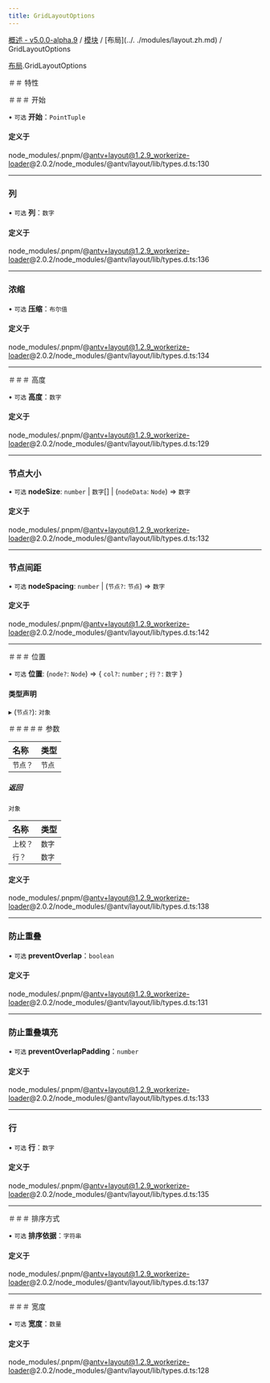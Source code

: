 ```yaml
---
title: GridLayoutOptions
---
```


[概述 - v5.0.0-alpha.9](../../README.zh.md) / [模块](../../modules.zh.md) / [布局](../. ./modules/layout.zh.md) / GridLayoutOptions 

 [布局](../../modules/layout.zh.md).GridLayoutOptions 

 ＃＃ 特性 

 ＃＃＃ 开始 

 • `可选` **开始**：`PointTuple` 

 #### 定义于 

 node_modules/.pnpm/@antv+layout@1.2.9_workerize-loader@2.0.2/node_modules/@antv/layout/lib/types.d.ts:130 

 ___ 

 ### 列 

 • `可选` **列**：`数字` 

 #### 定义于 

 node_modules/.pnpm/@antv+layout@1.2.9_workerize-loader@2.0.2/node_modules/@antv/layout/lib/types.d.ts:136 

 ___ 

 ### 浓缩 

 • `可选` **压缩**：`布尔值` 

 #### 定义于 

 node_modules/.pnpm/@antv+layout@1.2.9_workerize-loader@2.0.2/node_modules/@antv/layout/lib/types.d.ts:134 

 ___ 

 ＃＃＃ 高度 

 • `可选` **高度**：`数字` 

 #### 定义于 

 node_modules/.pnpm/@antv+layout@1.2.9_workerize-loader@2.0.2/node_modules/@antv/layout/lib/types.d.ts:129 

 ___ 

 ### 节点大小 

 • `可选` **nodeSize**: `number` \| `数字`[] \| (`nodeData`: `Node`) => `数字` 

 #### 定义于 

 node_modules/.pnpm/@antv+layout@1.2.9_workerize-loader@2.0.2/node_modules/@antv/layout/lib/types.d.ts:132 

 ___ 

 ### 节点间距 

 • `可选` **nodeSpacing**: `number` \| (`节点?`: `节点`) => `数字` 

 #### 定义于 

 node_modules/.pnpm/@antv+layout@1.2.9_workerize-loader@2.0.2/node_modules/@antv/layout/lib/types.d.ts:142 

 ___ 

 ＃＃＃ 位置 

 • `可选` **位置**: (`node?`: `Node`) => { `col?`: `number` ; `行？`: `数字` } 

 #### 类型声明 

 ▸ (`节点?`): `对象` 

 ＃＃＃＃＃ 参数 

 | 名称 | 类型 | 
 | :------ | :------ | 
 | `节点？` | `节点` | 

 ##### 返回 

 `对象` 

 | 名称 | 类型 | 
 | :------ | :------ | 
 | `上校？` | `数字` | 
 | `行？` | `数字` | 

 #### 定义于 

 node_modules/.pnpm/@antv+layout@1.2.9_workerize-loader@2.0.2/node_modules/@antv/layout/lib/types.d.ts:138 

 ___ 

 ### 防止重叠 

 • `可选` **preventOverlap**：`boolean` 

 #### 定义于 

 node_modules/.pnpm/@antv+layout@1.2.9_workerize-loader@2.0.2/node_modules/@antv/layout/lib/types.d.ts:131 

 ___ 

 ### 防止重叠填充 

 • `可选` **preventOverlapPadding**：`number` 

 #### 定义于 

 node_modules/.pnpm/@antv+layout@1.2.9_workerize-loader@2.0.2/node_modules/@antv/layout/lib/types.d.ts:133 

 ___ 

 ### 行 

 • `可选` **行**：`数字` 

 #### 定义于 

 node_modules/.pnpm/@antv+layout@1.2.9_workerize-loader@2.0.2/node_modules/@antv/layout/lib/types.d.ts:135 

 ___ 

 ＃＃＃ 排序方式 

 • `可选` **排序依据**：`字符串` 

 #### 定义于 

 node_modules/.pnpm/@antv+layout@1.2.9_workerize-loader@2.0.2/node_modules/@antv/layout/lib/types.d.ts:137 

 ___ 

 ＃＃＃ 宽度 

 • `可选` **宽度**：`数量` 

 #### 定义于 

 node_modules/.pnpm/@antv+layout@1.2.9_workerize-loader@2.0.2/node_modules/@antv/layout/lib/types.d.ts:128